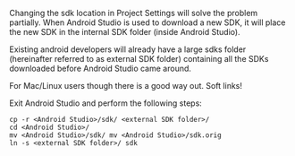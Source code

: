 Changing the sdk location in Project Settings will solve the problem partially. When Android Studio is used to download a new SDK, it will place the new SDK in the internal SDK folder (inside Android Studio).

Existing android developers will already have a large sdks folder (hereinafter referred to as external SDK folder) containing all the SDKs downloaded before Android Studio came around.

For Mac/Linux users though there is a good way out. Soft links!

Exit Android Studio and perform the following steps:

```shell
cp -r <Android Studio>/sdk/ <external SDK folder>/
cd <Android Studio>/
mv <Android Studio>/sdk/ mv <Android Studio>/sdk.orig
ln -s <external SDK folder>/ sdk
```
